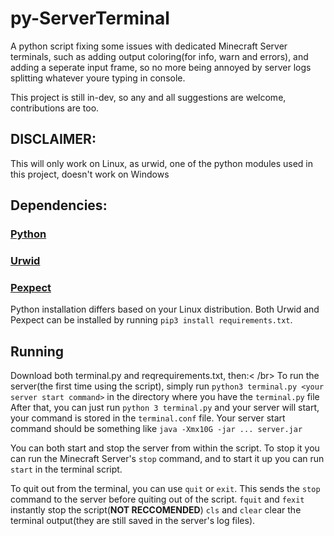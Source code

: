 # py-ServerTerminal
A python script fixing some issues with dedicated Minecraft Server terminals, such as adding output coloring(for info, warn and errors), and adding a seperate input frame, so no more being annoyed by server logs splitting whatever youre typing in console.

This project is still in-dev, so any and all suggestions are welcome, contributions are too.

## DISCLAIMER:
This will only work on Linux, as urwid, one of the python modules used in this project, doesn't work on Windows

## Dependencies:
### [Python](https://www.python.org/)
### [Urwid](https://urwid.org/)
### [Pexpect](https://pexpect.readthedocs.io/en/stable/)

Python installation differs based on your Linux distribution.
Both Urwid and Pexpect can be installed by running `pip3 install requirements.txt`.

## Running
Download both terminal.py and reqrequirements.txt, then:< /br>
To run the server(the first time using the script), simply run `python3 terminal.py <your server start command>` in the directory where you have the `terminal.py` file
After that, you can just run `python 3 terminal.py` and your server will start, your command is stored in the `terminal.conf` file.
Your server start command should be something like `java -Xmx10G -jar ... server.jar`

You can both start and stop the server from within the script. To stop it you can run the Minecraft Server's `stop` command, and to start it up you can run `start` in the terminal script.

To quit out from the terminal, you can use `quit` or `exit`. This sends the `stop` command to the server before quiting out of the script.
`fquit` and `fexit` instantly stop the script(**NOT RECCOMENDED**)
`cls` and `clear` clear the terminal output(they are still saved in the server's log files).
